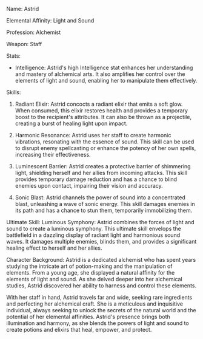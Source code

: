Name: Astrid

Elemental Affinity: Light and Sound

Profession: Alchemist

Weapon: Staff

Stats:
- Intelligence: Astrid's high Intelligence stat enhances her understanding and mastery of alchemical arts. It also amplifies her control over the elements of light and sound, enabling her to manipulate them effectively.

Skills:
1. Radiant Elixir: Astrid concocts a radiant elixir that emits a soft glow. When consumed, this elixir restores health and provides a temporary boost to the recipient's attributes. It can also be thrown as a projectile, creating a burst of healing light upon impact.

2. Harmonic Resonance: Astrid uses her staff to create harmonic vibrations, resonating with the essence of sound. This skill can be used to disrupt enemy spellcasting or enhance the potency of her own spells, increasing their effectiveness.

3. Luminescent Barrier: Astrid creates a protective barrier of shimmering light, shielding herself and her allies from incoming attacks. This skill provides temporary damage reduction and has a chance to blind enemies upon contact, impairing their vision and accuracy.

4. Sonic Blast: Astrid channels the power of sound into a concentrated blast, unleashing a wave of sonic energy. This skill damages enemies in its path and has a chance to stun them, temporarily immobilizing them.

Ultimate Skill: Luminous Symphony: Astrid combines the forces of light and sound to create a luminous symphony. This ultimate skill envelops the battlefield in a dazzling display of radiant light and harmonious sound waves. It damages multiple enemies, blinds them, and provides a significant healing effect to herself and her allies.

Character Background:
Astrid is a dedicated alchemist who has spent years studying the intricate art of potion-making and the manipulation of elements. From a young age, she displayed a natural affinity for the elements of light and sound. As she delved deeper into her alchemical studies, Astrid discovered her ability to harness and control these elements.

With her staff in hand, Astrid travels far and wide, seeking rare ingredients and perfecting her alchemical craft. She is a meticulous and inquisitive individual, always seeking to unlock the secrets of the natural world and the potential of her elemental affinities. Astrid's presence brings both illumination and harmony, as she blends the powers of light and sound to create potions and elixirs that heal, empower, and protect.